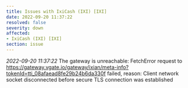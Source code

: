```yaml
---
title: Issues with IxiCash (IXI) [IXI]
date: 2022-09-20 11:37:22
resolved: false
severity: down
affected:
- IxiCash (IXI) [IXI]
section: issue
---
```


*2022-09-20 11:37:22* The gateway is unreachable: FetchError request to https://gateway.vgate.io/gateway/ixian/meta-info?tokenId=tti_08afaead8fe29b24b6da330f failed, reason: Client network socket disconnected before secure TLS connection was established